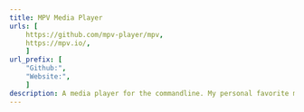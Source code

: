 ```yaml
---
title: MPV Media Player
urls: [
    https://github.com/mpv-player/mpv,
    https://mpv.io/,
    ]
url_prefix: [
    "Github:", 
    "Website:",
    ]
description: A media player for the commandline. My personal favorite media player of all time. Script with lua, runs on everything, and plays everything.
---
```

